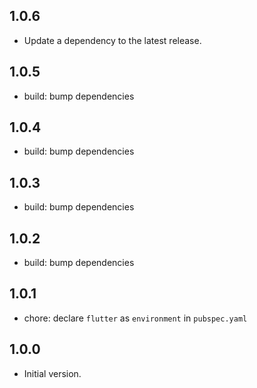 ## 1.0.6

 - Update a dependency to the latest release.

## 1.0.5

- build: bump dependencies

## 1.0.4

- build: bump dependencies

## 1.0.3

- build: bump dependencies

## 1.0.2

- build: bump dependencies

## 1.0.1

- chore: declare `flutter` as `environment` in `pubspec.yaml`

## 1.0.0

- Initial version.

